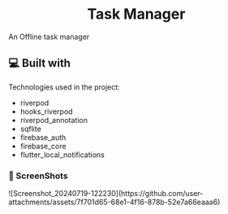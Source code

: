 <h1 align="center" id="title">Task Manager</h1>

<p id="description">An Offline task manager</p>

<h2>💻 Built with</h2>

Technologies used in the project:

*   riverpod
*   hooks_riverpod
*   riverpod_annotation
*   sqflite
*   firebase_auth
*   firebase_core
*   flutter_local_notifications


<h3>🦖 ScreenShots</h3>
![Screenshot_20240719-122230](https://github.com/user-attachments/assets/7f701d65-68e1-4f16-878b-52e7a66eaaa6)



